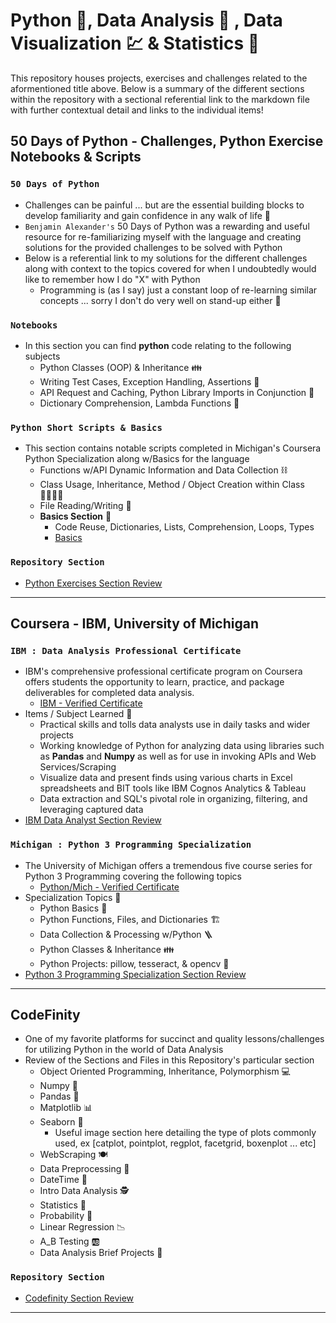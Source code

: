 # Python 🐍, Data Analysis 🔬 , Data Visualization 💹 & Statistics 🎴
This repository houses projects, exercises and challenges related to the aformentioned title above. Below is a summary of the different sections within the repository with a sectional referential link to the markdown file with further contextual detail and links to the individual items!

## **50 Days of Python - Challenges, Python Exercise Notebooks & Scripts**
### `50 Days of Python`
* Challenges can be painful ... but are the essential building blocks to develop familiarity and gain confidence in any walk of life :walking:
* `Benjamin Alexander's` 50 Days of Python was a rewarding and useful resource for re-familiarizing myself with the language and creating solutions for the provided challenges to be solved with Python
* Below is a referential link to my solutions for the different challenges along with context to the topics covered for when I undoubtedly would like to remember how I do "X" with Python
    - Programming is (as I say) just a constant loop of re-learning similar concepts ... sorry I don't do very well on stand-up either 🎤
### `Notebooks`
* In this section you can find **python** code relating to the following subjects
    * Python Classes (OOP) & Inheritance 👪
    * Writing Test Cases, Exception Handling, Assertions 🧪
    * API Request and Caching, Python Library Imports in Conjunction 📑
    * Dictionary Comprehension, Lambda Functions 🦙
### `Python Short Scripts & Basics`
* This section contains notable scripts completed in Michigan's Coursera Python Specialization along w/Basics for the language 
    * Functions w/API Dynamic Information and Data Collection ⛓️
    * Class Usage, Inheritance, Method / Object Creation within Class 👨‍👨‍👧‍👧
    * File Reading/Writing 📁
    * **Basics Section** 🏫
        - Code Reuse, Dictionaries, Lists, Comprehension, Loops, Types
        - [Basics](/PythonExercises/PythonScripts/Python_Basics)

### **`Repository Section`**
* [Python Exercises Section Review](/PythonExercises/python_ex_sect.md)

---

## **Coursera - IBM, University of Michigan**
### `IBM : Data Analysis Professional Certificate`
* IBM's comprehensive professional certificate program on Coursera offers students the opportunity to learn, practice, and package deliverables for completed data analysis.
    - [IBM - Verified Certificate](https://coursera.org/share/6054c553286922a6d725b75612fae96d)
* Items / Subject Learned 🏫
    - Practical skills and tolls data analysts use in daily tasks and wider projects
    - Working knowledge of Python for analyzing data using libraries such as **Pandas** and **Numpy** as well as for use in invoking APIs and Web Services/Scraping
    - Visualize data and present finds using various charts in Excel spreadsheets and BIT tools like IBM Cognos Analytics & Tableau
    - Data extraction and SQL's pivotal role in organizing, filtering, and leveraging captured data
* [IBM Data Analyst Section Review](/Coursera/DataAnalyst_Cert/IBM_DA_Sect_Rev.md)

### `Michigan : Python 3 Programming Specialization`
* The University of Michigan offers a tremendous five course series for Python 3 Programming covering the following topics
    - [Python/Mich - Verified Certificate](https://coursera.org/share/be045ad4edd808c18b8519284c7cb116)
* Specialization Topics 📜
    - Python Basics 🐍
    - Python Functions, Files, and Dictionaries 🏗️
    - Data Collection & Processing w/Python 🪜
    - Python Classes & Inheritance 👪
    - Python Projects: pillow, tesseract, & opencv 📰
* [Python 3 Programming Specialization Section Review]()

---

## **CodeFinity**
* One of my favorite platforms for succinct and quality lessons/challenges for utilizing Python in the world of Data Analysis
* Review of the Sections and Files in this Repository's particular section
    - Object Oriented Programming, Inheritance, Polymorphism 💻
    - Numpy 🥧
    - Pandas 🐼
    - Matplotlib 📊
    - Seaborn 🌊
        * Useful image section here detailing the type of plots commonly used, ex [catplot, pointplot, regplot, facetgrid, boxenplot ... etc]
    - WebScraping :plate_with_cutlery:
    - Data Preprocessing 🧹
    - DateTime 📅
    - Intro Data Analysis 🕵️
    - Statistics 🧰
    - Probability 🎴
    - Linear Regression :chart_with_downwards_trend:
    - A_B Testing 🆎
    - Data Analysis Brief Projects 📁

### **`Repository Section`**
* [Codefinity Section Review](/CodeFinity/cdfinity_sect_sumry.md)

---